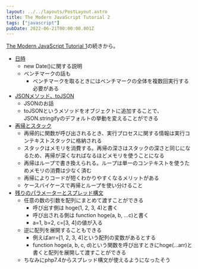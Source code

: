 ```yaml
---
layout: ../../layouts/PostLayout.astro
title: The Modern JavaScript Tutorial 2
tags: ["javascript"]
pubDate: 2022-06-21T00:00:00.001Z
---
```


<a href="https://kanoe.dev/blog/modern-javascript-tutorial-1">The Modern JavaScript Tutorial 1</a>の続きから。

- <a href="https://javascript.info/date" target="_blank">日時</a>
  - new Date()に関する説明
  - ベンチマークの話も
    - ベンチマークを取るときにはベンチマークの全体を複数回実行する必要がある
- <a href="https://javascript.info/json" target="_blank">JSONメソッド、toJSON</a>
  - JSONのお話
  - toJSONというメソッドをオブジェクトに追加することで、JSON.stringifyのデフォルトの挙動を変えることができる
- <a href="https://javascript.info/recursion" target="_blank">再帰とスタック</a>
  - 再帰的に関数が呼び出されるとき、実行プロセスに関する情報は実行コンテキストスタックに格納される
  - スタックはメモリを消費する。再帰の深さはスタックの深さと同じになるため、再帰が深くなればなるほどメモリを使うことになる
  - 再帰はループで書き換えられる。ループは単一のコンテキストを使うためメモリの消費は少なく済む
  - 再帰によりコードが短くわかりやすくなるメリットがある
  - ケースバイケースで再帰とループを使い分けること
- <a href="https://javascript.info/rest-parameters-spread" target="_blank">残りのパラメーターとスプレッド構文</a>
  - 任意の数の引数を配列にまとめて渡すことができる
    - 呼び出す側は hoge(1, 2, 3, 4)と書く
    - 呼び出される側は function hoge(a, b, ...c)と書く
    - a=1, b=2, c=[3, 4]の値が入る
  - 逆に配列を展開することもできる
    - 例えばarr=[1, 2, 3, 4]という配列の変数があるとする
    - function hoge(a, b, c, d)という関数を呼び出すときにhoge(...arr)と書くと配列を展開して渡すことができる
  - ちなみにphp7.4からスプレッド構文が使えるようになったそう
